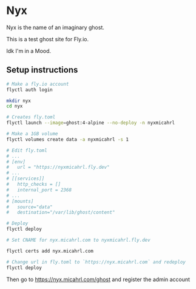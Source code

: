 # Nyx

Nyx is the name of an imaginary ghost.

This is a test ghost site for Fly.io.

Idk I'm in a Mood.

## Setup instructions

```sh
# Make a fly.io account
flyctl auth login

mkdir nyx
cd nyx

# Creates fly.toml
flyctl launch --image=ghost:4-alpine --no-deploy -n nyxmicahrl

# Make a 1GB volume
flyctl volumes create data -a nyxmicahrl -s 1

# Edit fly.toml
# ...
# [env]
#   url = "https://nyxmicahrl.fly.dev"
# ...
# [[services]]
#   http_checks = []
#   internal_port = 2368
# ...
# [mounts]
#   source="data"
#   destination="/var/lib/ghost/content"

# Deploy
flyctl deploy

# Set CNAME for nyx.micahrl.com to nyxmicahrl.fly.dev

flyctl certs add nyx.micahrl.com

# Change url in fly.toml to `https://nyx.micahrl.com` and redeploy
flyctl deploy
```

Then go to <https://nyx.micahrl.com/ghost> and register the admin account
